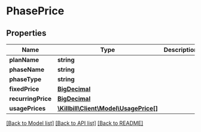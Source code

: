 # PhasePrice

## Properties
Name | Type | Description | Notes
------------ | ------------- | ------------- | -------------
**planName** | **string** |  | [optional] 
**phaseName** | **string** |  | [optional] 
**phaseType** | **string** |  | [optional] 
**fixedPrice** | [**BigDecimal**](BigDecimal.md) |  | [optional] 
**recurringPrice** | [**BigDecimal**](BigDecimal.md) |  | [optional] 
**usagePrices** | [**\Killbill\Client\Model\UsagePrice[]**](UsagePrice.md) |  | [optional] 

[[Back to Model list]](../README.md#documentation-for-models) [[Back to API list]](../README.md#documentation-for-api-endpoints) [[Back to README]](../README.md)

